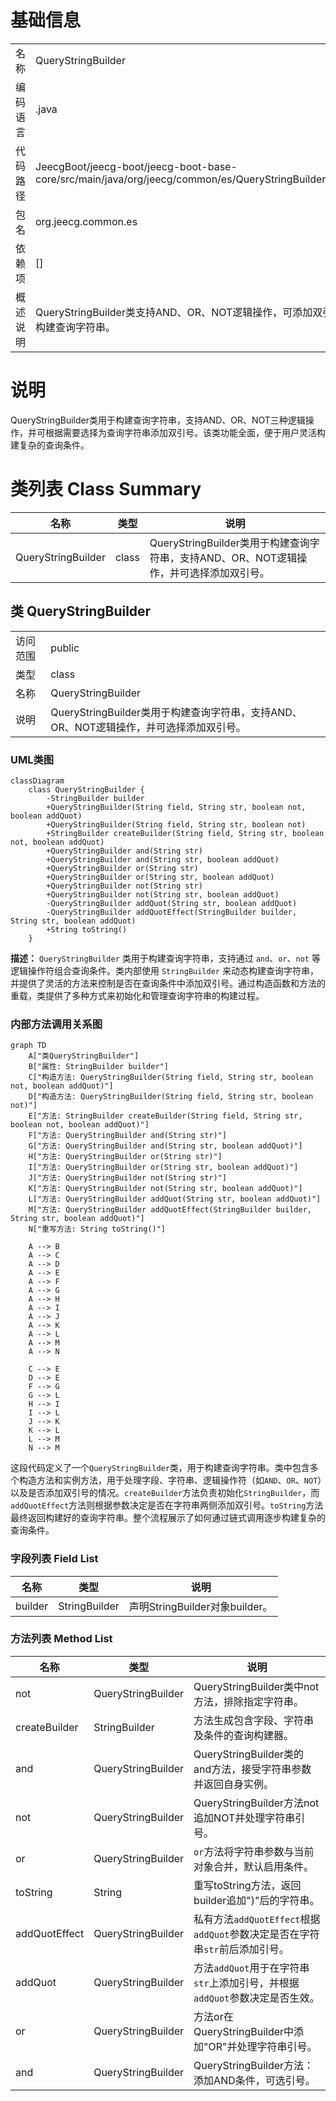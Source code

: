 # 基础信息

|      |      |
|------|------|
| 名称 | QueryStringBuilder |
| 编码语言 | .java |
| 代码路径 | JeecgBoot/jeecg-boot/jeecg-boot-base-core/src/main/java/org/jeecg/common/es/QueryStringBuilder.java |
| 包名 | org.jeecg.common.es |
| 依赖项 | [] |
| 概述说明 | QueryStringBuilder类支持AND、OR、NOT逻辑操作，可添加双引号构建查询字符串。 |

# 说明

QueryStringBuilder类用于构建查询字符串，支持AND、OR、NOT三种逻辑操作，并可根据需要选择为查询字符串添加双引号。该类功能全面，便于用户灵活构建复杂的查询条件。

# 类列表 Class Summary

| 名称   | 类型  | 说明 |
|-------|------|-------------|
| QueryStringBuilder | class | QueryStringBuilder类用于构建查询字符串，支持AND、OR、NOT逻辑操作，并可选择添加双引号。 |



## 类 QueryStringBuilder

|      |      |
|------|------|
| 访问范围 | public |
| 类型 | class |
| 名称 | QueryStringBuilder |
| 说明 | QueryStringBuilder类用于构建查询字符串，支持AND、OR、NOT逻辑操作，并可选择添加双引号。 |


### UML类图

```mermaid
classDiagram
    class QueryStringBuilder {
        -StringBuilder builder
        +QueryStringBuilder(String field, String str, boolean not, boolean addQuot)
        +QueryStringBuilder(String field, String str, boolean not)
        +StringBuilder createBuilder(String field, String str, boolean not, boolean addQuot)
        +QueryStringBuilder and(String str)
        +QueryStringBuilder and(String str, boolean addQuot)
        +QueryStringBuilder or(String str)
        +QueryStringBuilder or(String str, boolean addQuot)
        +QueryStringBuilder not(String str)
        +QueryStringBuilder not(String str, boolean addQuot)
        -QueryStringBuilder addQuot(String str, boolean addQuot)
        -QueryStringBuilder addQuotEffect(StringBuilder builder, String str, boolean addQuot)
        +String toString()
    }
```

**描述：**
`QueryStringBuilder` 类用于构建查询字符串，支持通过 `and`、`or`、`not` 等逻辑操作符组合查询条件。类内部使用 `StringBuilder` 来动态构建查询字符串，并提供了灵活的方法来控制是否在查询条件中添加双引号。通过构造函数和方法的重载，类提供了多种方式来初始化和管理查询字符串的构建过程。


### 内部方法调用关系图

```mermaid
graph TD
    A["类QueryStringBuilder"]
    B["属性: StringBuilder builder"]
    C["构造方法: QueryStringBuilder(String field, String str, boolean not, boolean addQuot)"]
    D["构造方法: QueryStringBuilder(String field, String str, boolean not)"]
    E["方法: StringBuilder createBuilder(String field, String str, boolean not, boolean addQuot)"]
    F["方法: QueryStringBuilder and(String str)"]
    G["方法: QueryStringBuilder and(String str, boolean addQuot)"]
    H["方法: QueryStringBuilder or(String str)"]
    I["方法: QueryStringBuilder or(String str, boolean addQuot)"]
    J["方法: QueryStringBuilder not(String str)"]
    K["方法: QueryStringBuilder not(String str, boolean addQuot)"]
    L["方法: QueryStringBuilder addQuot(String str, boolean addQuot)"]
    M["方法: QueryStringBuilder addQuotEffect(StringBuilder builder, String str, boolean addQuot)"]
    N["重写方法: String toString()"]

    A --> B
    A --> C
    A --> D
    A --> E
    A --> F
    A --> G
    A --> H
    A --> I
    A --> J
    A --> K
    A --> L
    A --> M
    A --> N

    C --> E
    D --> E
    F --> G
    G --> L
    H --> I
    I --> L
    J --> K
    K --> L
    L --> M
    N --> M
```

这段代码定义了一个`QueryStringBuilder`类，用于构建查询字符串。类中包含多个构造方法和实例方法，用于处理字段、字符串、逻辑操作符（如`AND`、`OR`、`NOT`）以及是否添加双引号的情况。`createBuilder`方法负责初始化`StringBuilder`，而`addQuotEffect`方法则根据参数决定是否在字符串两侧添加双引号。`toString`方法最终返回构建好的查询字符串。整个流程展示了如何通过链式调用逐步构建复杂的查询条件。

### 字段列表 Field List

| 名称  | 类型  | 说明 |
|-------|-------|------|
| builder | StringBuilder | 声明StringBuilder对象builder。 |

### 方法列表 Method List

| 名称  | 类型  | 说明 |
|-------|-------|------|
| not | QueryStringBuilder | QueryStringBuilder类中not方法，排除指定字符串。 |
| createBuilder | StringBuilder | 方法生成包含字段、字符串及条件的查询构建器。 |
| and | QueryStringBuilder | QueryStringBuilder类的and方法，接受字符串参数并返回自身实例。 |
| not | QueryStringBuilder | QueryStringBuilder方法not追加NOT并处理字符串引号。 |
| or | QueryStringBuilder | `or`方法将字符串参数与当前对象合并，默认启用条件。 |
| toString | String | 重写toString方法，返回builder追加")"后的字符串。 |
| addQuotEffect | QueryStringBuilder | 私有方法`addQuotEffect`根据`addQuot`参数决定是否在字符串`str`前后添加引号。 |
| addQuot | QueryStringBuilder | 方法`addQuot`用于在字符串`str`上添加引号，并根据`addQuot`参数决定是否生效。 |
| or | QueryStringBuilder | 方法or在QueryStringBuilder中添加"OR"并处理字符串引号。 |
| and | QueryStringBuilder | QueryStringBuilder方法：添加AND条件，可选引号。 |




